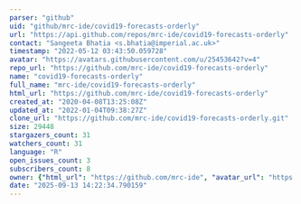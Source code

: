 ```yaml
---
parser: "github"
uid: "github/mrc-ide/covid19-forecasts-orderly"
url: "https://api.github.com/repos/mrc-ide/covid19-forecasts-orderly"
contact: "Sangeeta Bhatia <s.bhatia@imperial.ac.uk>"
timestamp: "2022-05-12 03:43:50.059728"
avatar: "https://avatars.githubusercontent.com/u/25453642?v=4"
repo_url: "https://github.com/mrc-ide/covid19-forecasts-orderly"
name: "covid19-forecasts-orderly"
full_name: "mrc-ide/covid19-forecasts-orderly"
html_url: "https://github.com/mrc-ide/covid19-forecasts-orderly"
created_at: "2020-04-08T13:25:08Z"
updated_at: "2022-01-04T09:38:27Z"
clone_url: "https://github.com/mrc-ide/covid19-forecasts-orderly.git"
size: 29448
stargazers_count: 31
watchers_count: 31
language: "R"
open_issues_count: 3
subscribers_count: 8
owner: {"html_url": "https://github.com/mrc-ide", "avatar_url": "https://avatars.githubusercontent.com/u/25453642?v=4", "login": "mrc-ide", "type": "Organization"}
date: "2025-09-13 14:22:34.790159"
---
```

